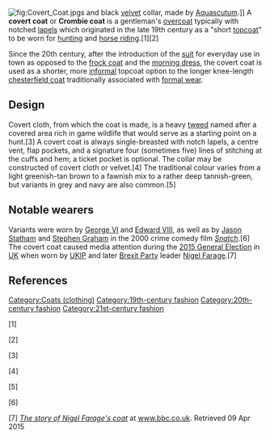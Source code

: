 ![](Covert_Coat.jpg "fig:Covert_Coat.jpg")s and black
[velvet](velvet "wikilink") collar, made by
[Aquascutum](Aquascutum "wikilink").\]\] A **covert coat** or **Crombie
coat** is a gentleman's [overcoat](overcoat "wikilink") typically with
notched [lapels](lapel "wikilink") which originated in the late 19th
century as a "short [topcoat](Overcoat "wikilink")" to be worn for
[hunting](hunting "wikilink") and [horse
riding](horse_riding "wikilink").[1][2]

Since the 20th century, after the introduction of the
[suit](suit "wikilink") for everyday use in town as opposed to the
[frock coat](frock_coat "wikilink") and the [morning
dress](morning_dress "wikilink"), the covert coat is used as a shorter,
more [informal](Informal_wear "wikilink") topcoat option to the longer
knee-length [chesterfield coat](chesterfield_coat "wikilink")
traditionally associated with [formal wear](formal_wear "wikilink").

## Design

Covert cloth, from which the coat is made, is a heavy
[tweed](tweed_(cloth) "wikilink") named after a covered area rich in
game wildlife that would serve as a starting point on a hunt.[3] A
covert coat is always single-breasted with notch lapels, a centre vent,
flap pockets, and a signature four (sometimes five) lines of stitching
at the cuffs and hem; a ticket pocket is optional. The collar may be
constructed of covert cloth or velvet.[4] The traditional colour varies
from a light greenish-tan brown to a fawnish mix to a rather deep
tannish-green, but variants in grey and navy are also common.[5]

## Notable wearers

Variants were worn by [George VI](George_VI "wikilink") and [Edward
VIII](Edward_VIII "wikilink"), as well as by [Jason
Statham](Jason_Statham "wikilink") and [Stephen
Graham](Stephen_Graham_(actor) "wikilink") in the 2000 crime comedy film
*[Snatch](Snatch_(film) "wikilink")*.[6] The covert coat caused media
attention during the [2015 General
Election](2015_United_Kingdom_general_election "wikilink") in
[UK](UK "wikilink") when worn by [UKIP](UKIP "wikilink") and later
[Brexit Party](Brexit_Party "wikilink") leader [Nigel
Farage](Nigel_Farage "wikilink").[7]

## References

[Category:Coats (clothing)](Category:Coats_(clothing) "wikilink")
[Category:19th-century
fashion](Category:19th-century_fashion "wikilink")
[Category:20th-century
fashion](Category:20th-century_fashion "wikilink")
[Category:21st-century
fashion](Category:21st-century_fashion "wikilink")

[1]

[2]

[3]

[4]

[5]

[6]

[7] [*The story of Nigel Farage's
coat*](https://www.bbc.co.uk/news/blogs-magazine-monitor-31962591) at
www.bbc.co.uk. Retrieved 09 Apr 2015